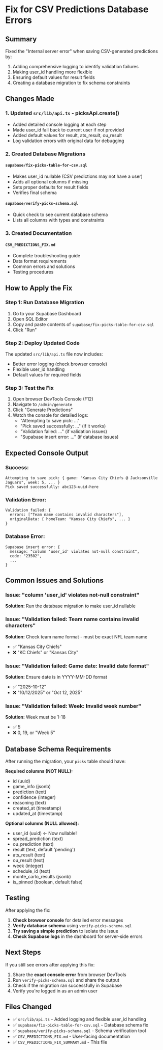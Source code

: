 # Fix for CSV Predictions Database Errors

## Summary
Fixed the "Internal server error" when saving CSV-generated predictions by:
1. Adding comprehensive logging to identify validation failures
2. Making user_id handling more flexible
3. Ensuring default values for result fields
4. Creating a database migration to fix schema constraints

## Changes Made

### 1. Updated `src/lib/api.ts` - picksApi.create()
- Added detailed console logging at each step
- Made user_id fall back to current user if not provided
- Added default values for result, ats_result, ou_result
- Log validation errors with original data for debugging

### 2. Created Database Migrations

#### `supabase/fix-picks-table-for-csv.sql`
- Makes user_id nullable (CSV predictions may not have a user)
- Adds all optional columns if missing
- Sets proper defaults for result fields
- Verifies final schema

#### `supabase/verify-picks-schema.sql`
- Quick check to see current database schema
- Lists all columns with types and constraints

### 3. Created Documentation

#### `CSV_PREDICTIONS_FIX.md`
- Complete troubleshooting guide
- Data format requirements
- Common errors and solutions
- Testing procedures

## How to Apply the Fix

### Step 1: Run Database Migration

1. Go to your Supabase Dashboard
2. Open SQL Editor
3. Copy and paste contents of `supabase/fix-picks-table-for-csv.sql`
4. Click "Run"

### Step 2: Deploy Updated Code

The updated `src/lib/api.ts` file now includes:
- Better error logging (check browser console)
- Flexible user_id handling
- Default values for required fields

### Step 3: Test the Fix

1. Open browser DevTools Console (F12)
2. Navigate to `/admin/generate`
3. Click "Generate Predictions"
4. Watch the console for detailed logs:
   - "Attempting to save pick: ..."
   - "Pick saved successfully: ..." (if it works)
   - "Validation failed: ..." (if validation issues)
   - "Supabase insert error: ..." (if database issues)

## Expected Console Output

### Success:
```
Attempting to save pick: { game: "Kansas City Chiefs @ Jacksonville Jaguars", week: 5, ... }
Pick saved successfully: abc123-uuid-here
```

### Validation Error:
```
Validation failed: {
  errors: ["Team name contains invalid characters"],
  originalData: { homeTeam: "Kansas City Chiefs", ... }
}
```

### Database Error:
```
Supabase insert error: {
  message: "column 'user_id' violates not-null constraint",
  code: "23502",
  ...
}
```

## Common Issues and Solutions

### Issue: "column 'user_id' violates not-null constraint"
**Solution:** Run the database migration to make user_id nullable

### Issue: "Validation failed: Team name contains invalid characters"
**Solution:** Check team name format - must be exact NFL team name
- ✅ "Kansas City Chiefs"
- ❌ "KC Chiefs" or "Kansas City"

### Issue: "Validation failed: Game date: Invalid date format"
**Solution:** Ensure date is in YYYY-MM-DD format
- ✅ "2025-10-12"
- ❌ "10/12/2025" or "Oct 12, 2025"

### Issue: "Validation failed: Week: Invalid week number"
**Solution:** Week must be 1-18
- ✅ 5
- ❌ 0, 19, or "Week 5"

## Database Schema Requirements

After running the migration, your `picks` table should have:

**Required columns (NOT NULL):**
- id (uuid)
- game_info (jsonb)
- prediction (text)
- confidence (integer)
- reasoning (text)
- created_at (timestamp)
- updated_at (timestamp)

**Optional columns (NULL allowed):**
- user_id (uuid) ← Now nullable!
- spread_prediction (text)
- ou_prediction (text)
- result (text, default 'pending')
- ats_result (text)
- ou_result (text)
- week (integer)
- schedule_id (text)
- monte_carlo_results (jsonb)
- is_pinned (boolean, default false)

## Testing

After applying the fix:

1. **Check browser console** for detailed error messages
2. **Verify database schema** using `verify-picks-schema.sql`
3. **Try saving a simple prediction** to isolate the issue
4. **Check Supabase logs** in the dashboard for server-side errors

## Next Steps

If you still see errors after applying this fix:

1. Share the **exact console error** from browser DevTools
2. Run `verify-picks-schema.sql` and share the output
3. Check if the migration ran successfully in Supabase
4. Verify you're logged in as an admin user

## Files Changed

- ✅ `src/lib/api.ts` - Added logging and flexible user_id handling
- ✅ `supabase/fix-picks-table-for-csv.sql` - Database schema fix
- ✅ `supabase/verify-picks-schema.sql` - Schema verification tool
- ✅ `CSV_PREDICTIONS_FIX.md` - User-facing documentation
- ✅ `CSV_PREDICTIONS_FIX_SUMMARY.md` - This file
